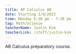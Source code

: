 ```yaml
---
title: AP Calculus AB
date: Starting 1/9/2023
time: Monday 5:30 pm - 7:30 pm
tag: Math/Science
teacherName: Justin Kim
teacherLink: /staff/justin-kim
---
```


AB Calculus preparatory course.
